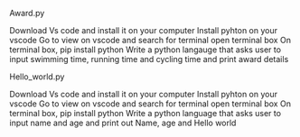 Award.py

Download Vs code and install it on your computer
Install pyhton on your vscode
Go to view on vscode and search for terminal
open terminal box
On terminal box, pip install python
Write a python langauge that asks user to input swimming time, running time and cycling time and print award details


Hello_world.py

Download Vs code and install it on your computer
Install pyhton on your vscode
Go to view on vscode and search for terminal
open terminal box
On terminal box, pip install python
Write a python language that asks user to input name and age and print out Name, age and Hello world


    
    
    

    
